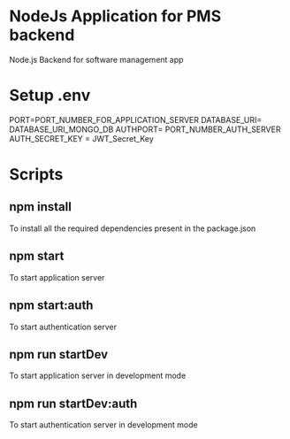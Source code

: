 # NodeJs Application for PMS backend
Node.js Backend for software management app


# Setup .env

PORT=PORT_NUMBER_FOR_APPLICATION_SERVER
DATABASE_URI= DATABASE_URI_MONGO_DB
AUTHPORT= PORT_NUMBER_AUTH_SERVER
AUTH_SECRET_KEY = JWT_Secret_Key


# Scripts

## npm install
To install all the required dependencies present in the package.json

## npm start
To start application server

## npm start:auth
To start authentication server 

## npm run startDev
To start application server in development mode


## npm run startDev:auth
To start authentication server in development mode
